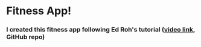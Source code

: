 # Fitness App!

### I created this fitness app following Ed Roh's tutorial \([video link](https://www.youtube.com/watch?v=I2NNxr3WPDo&pp=ygUSZWQgcm9oIGZpdG5lc3MgYXBw), GitHub repo\)
